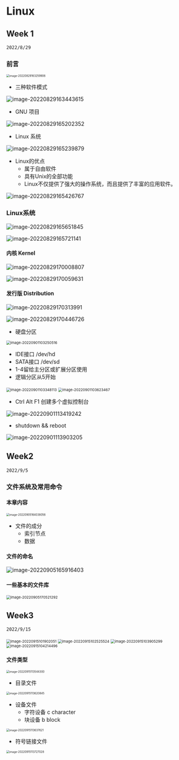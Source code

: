 # Linux

  

## Week 1

`2022/8/29`

### 前言

<img src="https://gitee.com/lynbz1018/image/raw/master/img/20220829163300.png" alt="image-20220829163259906" style="zoom:50%;" />

* 三种软件模式

![image-20220829163443615](https://gitee.com/lynbz1018/image/raw/master/img/20220829163444.png)



* GNU 项目

![image-20220829165202352](https://gitee.com/lynbz1018/image/raw/master/img/20220829165203.png)

* Linux 系统

![image-20220829165239879](https://gitee.com/lynbz1018/image/raw/master/img/20220829165240.png)

* Linux的优点
  * 属于自由软件
  * 具有Unix的全部功能
  * Linux不仅提供了强大的操作系统，而且提供了丰富的应用软件。

![image-20220829165426767](https://gitee.com/lynbz1018/image/raw/master/img/20220829165427.png)



### Linux系统

  

![image-20220829165651845](https://gitee.com/lynbz1018/image/raw/master/img/20220829165652.png)

   

![image-20220829165721141](https://gitee.com/lynbz1018/image/raw/master/img/20220829165722.png)

#### 内核 Kernel

![image-20220829170008807](https://gitee.com/lynbz1018/image/raw/master/img/20220829170009.png)

![image-20220829170059631](https://gitee.com/lynbz1018/image/raw/master/img/20220829170100.png)

 

#### 发行版 Distribution



![image-20220829170313991](https://gitee.com/lynbz1018/image/raw/master/img/20220829170315.png)

![image-20220829170446726](https://gitee.com/lynbz1018/image/raw/master/img/20220829170447.png)



* 硬盘分区

<img src="https://gitee.com/lynbz1018/image/raw/master/img/20220901103252.png" alt="image-20220901103250516" style="zoom:67%;" />

* IDE接口 /dev/hd
* SATA接口 /dev/sd
* 1-4留给主分区或扩展分区使用
* 逻辑分区从5开始

<img src="https://gitee.com/lynbz1018/image/raw/master/img/20220901103349.png" alt="image-20220901103348113" style="zoom:67%;" />

<img src="https://gitee.com/lynbz1018/image/raw/master/img/20220901103624.png" alt="image-20220901103623467" style="zoom:67%;" />

* Ctrl Alt F1 创建多个虚拟控制台

![image-20220901113419242](https://gitee.com/lynbz1018/image/raw/master/img/20220901113420.png)

* shutdown && reboot

![image-20220901113903205](https://gitee.com/lynbz1018/image/raw/master/img/20220901113904.png)



## Week2

`2022/9/5`

### 文件系统及常用命令



#### 本章内容

<img src="https://gitee.com/lynbz1018/image/raw/master/img/20220905164039.png" alt="image-20220905164038056" style="zoom:50%;" />



* 文件的成分
  * 索引节点
  * 数据

#### 文件的命名

![image-20220905165916403](https://gitee.com/lynbz1018/image/raw/master/img/20220905165917.png)

#### 一些基本的文件库

<img src="https://gitee.com/lynbz1018/image/raw/master/img/20220905170522.png" alt="image-20220905170521292" style="zoom:67%;" />

## Week3

`2022/9/15`

<img src="C:%5CUsers%5Clyn95%5CAppData%5CRoaming%5CTypora%5Ctypora-user-images%5Cimage-20220915101902051.png" alt="image-20220915101902051" style="zoom:67%;" />

<img src="C:%5CUsers%5Clyn95%5CAppData%5CRoaming%5CTypora%5Ctypora-user-images%5Cimage-20220915102525524.png" alt="image-20220915102525524" style="zoom:67%;" />

<img src="C:%5CUsers%5Clyn95%5CAppData%5CRoaming%5CTypora%5Ctypora-user-images%5Cimage-20220915103905299.png" alt="image-20220915103905299" style="zoom:67%;" />

<img src="C:%5CUsers%5Clyn95%5CAppData%5CRoaming%5CTypora%5Ctypora-user-images%5Cimage-20220915104214496.png" alt="image-20220915104214496" style="zoom:67%;" />

#### 文件类型

<img src="C:%5CUsers%5Clyn95%5CAppData%5CRoaming%5CTypora%5Ctypora-user-images%5Cimage-20220915113544300.png" alt="image-20220915113544300" style="zoom:50%;" />

* 目录文件

<img src="C:%5CUsers%5Clyn95%5CAppData%5CRoaming%5CTypora%5Ctypora-user-images%5Cimage-20220915113620845.png" alt="image-20220915113620845" style="zoom:50%;" />

* 设备文件
  * 字符设备 c character
  * 块设备 b block

<img src="https://gitee.com/lynbz1018/image/raw/master/img/20220915113638.png" alt="image-20220915113637621" style="zoom:50%;" />

* 符号链接文件

<img src="C:%5CUsers%5Clyn95%5CAppData%5CRoaming%5CTypora%5Ctypora-user-images%5Cimage-20220915113727028.png" alt="image-20220915113727028" style="zoom:50%;" />